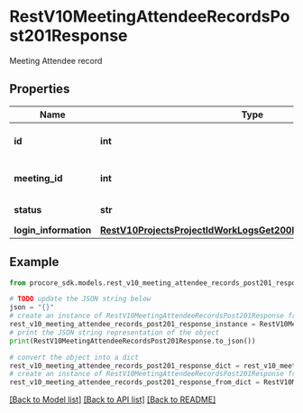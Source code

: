 # RestV10MeetingAttendeeRecordsPost201Response

Meeting Attendee record

## Properties

Name | Type | Description | Notes
------------ | ------------- | ------------- | -------------
**id** | **int** | Meeting Attendee record ID | [optional] 
**meeting_id** | **int** | ID of the corresponding Meeting | [optional] 
**status** | **str** | Attendance status | [optional] 
**login_information** | [**RestV10ProjectsProjectIdWorkLogsGet200ResponseInnerCreatedBy**](RestV10ProjectsProjectIdWorkLogsGet200ResponseInnerCreatedBy.md) |  | [optional] 

## Example

```python
from procore_sdk.models.rest_v10_meeting_attendee_records_post201_response import RestV10MeetingAttendeeRecordsPost201Response

# TODO update the JSON string below
json = "{}"
# create an instance of RestV10MeetingAttendeeRecordsPost201Response from a JSON string
rest_v10_meeting_attendee_records_post201_response_instance = RestV10MeetingAttendeeRecordsPost201Response.from_json(json)
# print the JSON string representation of the object
print(RestV10MeetingAttendeeRecordsPost201Response.to_json())

# convert the object into a dict
rest_v10_meeting_attendee_records_post201_response_dict = rest_v10_meeting_attendee_records_post201_response_instance.to_dict()
# create an instance of RestV10MeetingAttendeeRecordsPost201Response from a dict
rest_v10_meeting_attendee_records_post201_response_from_dict = RestV10MeetingAttendeeRecordsPost201Response.from_dict(rest_v10_meeting_attendee_records_post201_response_dict)
```
[[Back to Model list]](../README.md#documentation-for-models) [[Back to API list]](../README.md#documentation-for-api-endpoints) [[Back to README]](../README.md)


